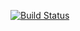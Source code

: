 [![Build Status](https://travis-ci.com/mjlarson-chico/MyFirstExample.svg?branch=master)](https://travis-ci.com/mjlarson-chico/MyFirstExample)